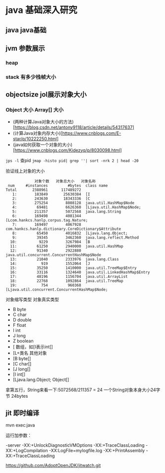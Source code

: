# java 基础深入研究

## java java基础

## jvm 参数展示
 ### heap
 ### stack 有多少栈帧大小

## objectsize jol展示对象大小

### Object 大小 Array[] 大小

- (两种计算Java对象大小的方法)[https://blog.csdn.net/antony9118/article/details/54317637]
- (计算Java对象内存大小)[https://www.cnblogs.com/E-star/p/10222250.html]
- (java如何获取一个对象的大小)[https://www.cnblogs.com/Kidezyq/p/8030098.html]

`jps -l` 查pid
`jmap -histo pid| grep ''| sort -nrk 2 | head -20`

验证线上对象的大小
```
             对象个数   对象总大小   对象名称
 num     #instances         #bytes  class name
Total       2388961      117489272
   1:        183849       25630384  [I
   2:        243630       18343336  [C
   3:        275254        8808128  java.util.HashMap$Node
   4:         69481        6626360  [Ljava.util.HashMap$Node;
   5:        211357        5072568  java.lang.String
   6:        169498        4081344  [Lcom.hankcs.hanlp.corpus.tag.Nature;
   7:        169497        4067928  com.hankcs.hanlp.dictionary.CoreDictionary$Attribute
   8:         65450        4016832  [Ljava.lang.Object;
   9:         39345        3462360  java.lang.reflect.Method
  10:          9229        3267984  [B
  11:         61250        2940000  java.util.HashMap
  12:         91340        2922880  java.util.concurrent.ConcurrentHashMap$Node
  13:         21040        2333976  java.lang.Class
  14:           919        1552064  [J
  15:         35250        1410000  java.util.TreeMap$Entry
  16:         33116        1324640  java.util.LinkedHashMap$Entry
  17:         48196        1156704  java.util.ArrayList
  18:         22768        1092864  java.util.TreeMap
  19:           754         960368  [Ljava.util.concurrent.ConcurrentHashMap$Node;
```


对象缩写类型	对象真实类型
- B 	byte
- C 	char
- D 	double
- F 	float
- I 	int
- J 	long
- Z 	boolean
- [ 	数组，如[I表示int[]
- [L+类名 	其他对象
- [B byte[]
- [C char[]
- [J long[]
- [I int[] 
- [Ljava.lang.Object;   Object[]

拿第五行，String来看一下:5072568/211357 = 24  一个String对象本身大小24字节 24bytes

## jit 即时编译

mvn  exec:java

运行加参数：

-server 
-XX:+UnlockDiagnosticVMOptions
-XX:+TraceClassLoading
-XX:+LogCompilation
-XX:LogFile=mylogfile.log
-XX:+PrintAssembly
-XX:+TraceClassLoading



https://github.com/AdoptOpenJDK/jitwatch.git



